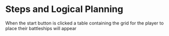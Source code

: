 # Steps and Logical Planning 
When the start button is clicked a table containing the grid for the player to place their battleships will appear
